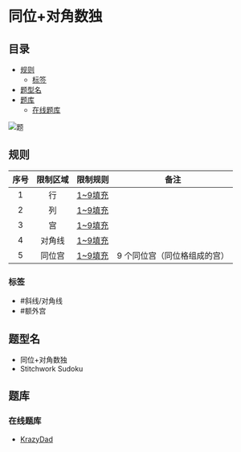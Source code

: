 # 同位+对角数独
<!-- START doctoc generated TOC please keep comment here to allow auto update -->
<!-- DON'T EDIT THIS SECTION, INSTEAD RE-RUN doctoc TO UPDATE -->
## 目录

- [规则](#%E8%A7%84%E5%88%99)
  - [标签](#%E6%A0%87%E7%AD%BE)
- [题型名](#%E9%A2%98%E5%9E%8B%E5%90%8D)
- [题库](#%E9%A2%98%E5%BA%93)
  - [在线题库](#%E5%9C%A8%E7%BA%BF%E9%A2%98%E5%BA%93)

<!-- END doctoc generated TOC please keep comment here to allow auto update -->

![题](https://krazydad.com/img/vsudoku_previews/stitchwork_preview.png)

## 规则

| 序号  | 限制区域 | 限制规则    | 备注              |
|:---:|:----:|:--------|-----------------|
|  1  |  行   | [1~9填充] |                 |
|  2  |  列   | [1~9填充] |                 |
|  3  |  宫   | [1~9填充] |                 |
|  4  | 对角线  | [1~9填充] |                 |
|  5  | 同位宫  | [1~9填充] | 9 个同位宫（同位格组成的宫） |

### 标签

- #斜线/对角线
- #额外宫

## 题型名

- 同位+对角数独
- Stitchwork Sudoku

## 题库

### 在线题库

- [KrazyDad](https://krazydad.com/play/stitchwork/)

[1~9填充]: ../../../rules/rules.md#1to9填充

